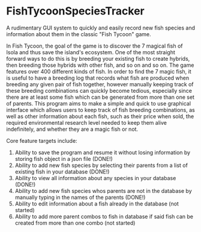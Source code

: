 # FishTycoonSpeciesTracker
A rudimentary GUI system to quickly and easily record new fish species and information about them in the classic "Fish Tycoon" game.


In Fish Tycoon, the goal of the game is to discover the 7 magical fish of Isola and thus save the island's ecosystem. One of the
most straight forward ways to do this is by breeding your existing fish to create hybrids, then breeding those hybrids with
other fish, and so on and so on. The game features over 400 different kinds of fish. In order to find the 7 magic fish, it is
useful to have a breeding log that records what fish are produced when breeding any given pair of fish together, however
manually keeping track of these breeding combinations can quickly become tedious, especially since there are at least some fish
which can be generated from more than one set of parents. This program aims to make a simple and quick to use graphical
interface which allows users to keep track of fish breeding combinations, as well as other information about each fish, such as
their price when sold, the required environmental research level needed to keep them alive indefinitely, and whether they are
a magic fish or not.

Core feature targets include:
1) Ability to save the program and resume it without losing information by storing fish object in a json file (DONE!)
3) Ability to add new fish species by selecting their parents from a list of existing fish in your database (DONE!)
4) Ability to view all information about any species in your database (DONE!)
5) Ability to add new fish species whos parents are not in the database by manually typing in the names of the parents (DONE!)
6) Ability to edit information about a fish already in the database (not started)
7) Ability to add more parent combos to fish in database if said fish can be created from more than one combo (not started)
